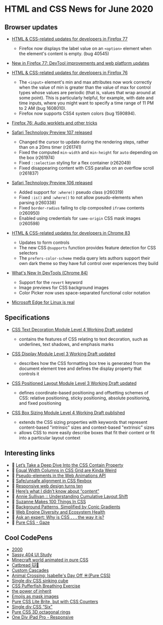 # HTML and CSS News for June 2020

## Browser updates

- [HTML & CSS-related updates for developers in Firefox 77](https://developer.mozilla.org/en-US/docs/Mozilla/Firefox/Releases/77)
    + Firefox now displays the label value on an `<option>` element when the element's content is empty. (bug 40545)

- [New in Firefox 77: DevTool improvements and web platform updates](https://hacks.mozilla.org/2020/06/new-in-firefox-77-devtool-improvements-and-web-platform-updates/)

- [HTML & CSS-related updates for developers in Firefox 76](https://developer.mozilla.org/en-US/docs/Mozilla/Firefox/Releases/76)
    + The `<input>` element's min and max attributes now work correctly when the value of min is greater than the value of max for control types whose values are periodic (that is, values that wrap around at some point). This is particularly helpful, for example, with date and time inputs, where you might want to specify a time range of 11 PM to 2 AM (bug 1608010).
    + Firefox now supports CSS4 system colors (bug 1590894).

- [Firefox 76: Audio worklets and other tricks](https://hacks.mozilla.org/2020/05/firefox-76-audio-worklets-and-other-tricks/)

- [Safari Technology Preview 107 released](https://webkit.org/blog/10580/release-notes-for-safari-technology-preview-107/)
    + Changed the cursor to update during the rendering steps, rather than on a 20ms timer (r261741)
    + Fixed the computed `min-width` and `min-height` for `auto` depending on the box (r261974)
    + Fixed `::selection` styling for a flex container (r262049)
    + Fixed disappearing content with CSS parallax on an overflow scroll (r261837)

- [Safari Technology Preview 106 released](https://webkit.org/blog/10580/release-notes-for-safari-technology-preview-106/)
    + Added support for `:where()` pseudo class (r260319)
    + Fixed `:is()` and `:where()` to not allow pseudo-elements when parsing (r260338)
    + Fixed `border-radius` failing to clip composited `iframe` contents (r260950)
    + Enabled using credentials for `same-origin` CSS mask images (r260598)

- [HTML & CSS-related updates for developers in Chrome 83](https://developers.google.com/web/updates/2020/05/nic83)
    + Updates to form controls
    + The new CSS `@supports` function provides feature detection for CSS selectors
    + The `prefers-color-scheme` media query lets authors support their own dark theme so they have full control over experiences they build

- [What's New In DevTools (Chrome 84)](https://developers.google.com/web/updates/2020/05/devtools)
    + Support for the `revert` keyword
    + Image previews for CSS background images
    + Color Picker now uses space-separated functional color notation

- [Microsoft Edge for Linux is real](https://twitter.com/zhuowencui/status/1262798080564326402)


## Specifications

- [CSS Text Decoration Module Level 4 Working Draft updated](https://www.w3.org/TR/css-text-decor-4/)
    + contains the features of CSS relating to text decoration, such as underlines, text shadows, and emphasis marks

- [CSS Display Module Level 3 Working Draft updated](https://www.w3.org/TR/css-display-3/)
    + describes how the CSS formatting box tree is generated from the document element tree and defines the display property that controls it

- [CSS Positioned Layout Module Level 3 Working Draft updated](https://www.w3.org/TR/css-position-3/)
    + defines coordinate-based positioning and offsetting schemes of CSS: relative positioning, sticky positioning, absolute positioning, and fixed positioning
    
- [CSS Box Sizing Module Level 4 Working Draft published](https://www.w3.org/TR/css-sizing-4/)
    + extends the CSS sizing properties with keywords that represent content-based "intrinsic" sizes and context-based "extrinsic" sizes
    + allows CSS to more easily describe boxes that fit their content or fit into a particular layout context

## Interesting links

- 📝 [Let’s Take a Deep Dive Into the CSS Contain Property ](https://css-tricks.com/lets-take-a-deep-dive-into-the-css-contain-property/)
- 📝 [Equal Width Columns in CSS Grid are Kinda Weird](https://css-tricks.com/equal-width-columns-in-css-grid-are-kinda-weird/)
- 📝 [Pseudo-elements in the Web Animations API](https://danielcwilson.com/blog/2020/05/pseudo-waapi/)
- 📝 [Safe/unsafe alignment in CSS flexbox](https://www.stefanjudis.com/today-i-learned/safe-unsafe-alignment-in-css-flexbox/)
- 📝 [Responsive web design turns ten](https://ethanmarcotte.com/wrote/responsive-design-at-10/)
- 📝 [Here’s what I didn’t know about “content”](https://www.matuzo.at/blog/heres-what-i-didnt-know-about-content)
- 🎥 [Annie Sullivan :: Understanding Cumulative Layout Shift](https://youtu.be/zIJuY-JCjqw)
- 👀 [Suzanne Makes 100 Things In CSS](https://codepen.io/collection/AeyMRz)
- 📝 [Background Patterns, Simplified by Conic Gradients ](https://css-tricks.com/background-patterns-simplified-by-conic-gradients/)
- 📝 [Web Engine Diversity and Ecosystem Health](https://bkardell.com/blog/EcosystemHealth.html)
- 📝 [Ask an expert: Why is CSS . . . the way it is?](https://increment.com/frontend/ask-an-expert-why-is-css-the-way-it-is/)
- 🤯 [Pure CSS - Gaze](https://diana-adrianne.com/purecss-gaze/)

## Cool CodePens

- [2000](https://codepen.io/cobra_winfrey/pen/LYpeKrd)
- [Sassy 404 UI Study](https://codepen.io/justinjunodev/pen/WNQMyvX)
- [Minecraft world animated in pure CSS](https://codepen.io/hailedev/pen/OJyvvVQ)
- [Catbread 🐱🍞](https://codepen.io/jkantner/pen/vYNRdJL)
- [Custom Cascades](https://codepen.io/mirisuzanne/pen/vYNgodb)
- [Animal Crossing: Isabelle's Day Off ☀️(Pure CSS)](https://codepen.io/cybercountess/full/gOaoWmX)
- [Single div CSS sinking cube](https://codepen.io/lynnandtonic/pen/NWGLMMO)
- [CSS Pufferfish Breathing Exercise](https://codepen.io/wendko/pen/qBOMRVG)
- [the power of inherit](https://codepen.io/warkentien2/pen/jOERBGw)
- [Emojis as mask images](https://codepen.io/yuanchuan/pen/vYNQVvj)
- [Pure CSS Lite Brite, but with CSS Counters](https://codepen.io/RockStarwind/pen/oNjmXpz)
- [Single div CSS “Six”](https://codepen.io/lynnandtonic/pen/QWjYXqX)
- [Pure CSS 3D octagonal rings](https://codepen.io/thebabydino/pen/gOaNbNE)
- [One Div iPad Pro - Responsive](https://codepen.io/anniebombanie/pen/pojmNzN)  
